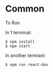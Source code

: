 # Common

To Run

In 1 terminal:
```
$ npm install
$ npm start
```

In another termianl:
```
$ npm run react-dev
```